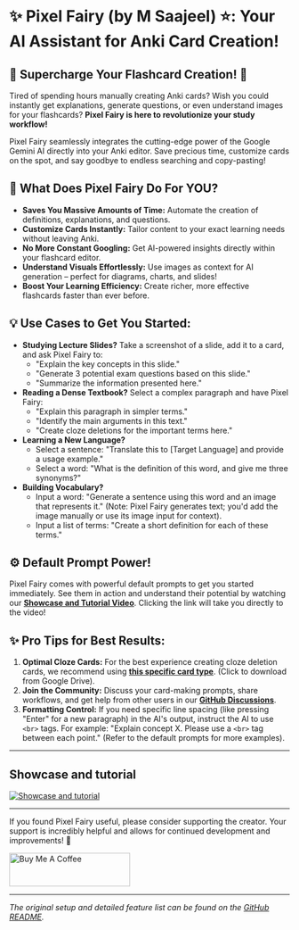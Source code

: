 # ✨ Pixel Fairy (by M Saajeel) ⭐: Your AI Assistant for Anki Card Creation!

## 🚀 Supercharge Your Flashcard Creation! 🚀

Tired of spending hours manually creating Anki cards? Wish you could instantly get explanations, generate questions, or even understand images for your flashcards? **Pixel Fairy is here to revolutionize your study workflow!**

Pixel Fairy seamlessly integrates the cutting-edge power of the Google Gemini AI directly into your Anki editor. Save precious time, customize cards on the spot, and say goodbye to endless searching and copy-pasting!

## 🤔 What Does Pixel Fairy Do For YOU?

* **Saves You Massive Amounts of Time:** Automate the creation of definitions, explanations, and questions.
* **Customize Cards Instantly:** Tailor content to your exact learning needs without leaving Anki.
* **No More Constant Googling:** Get AI-powered insights directly within your flashcard editor.
* **Understand Visuals Effortlessly:** Use images as context for AI generation – perfect for diagrams, charts, and slides!
* **Boost Your Learning Efficiency:** Create richer, more effective flashcards faster than ever before.

## 💡 Use Cases to Get You Started:

* **Studying Lecture Slides?** Take a screenshot of a slide, add it to a card, and ask Pixel Fairy to:
  * "Explain the key concepts in this slide."
  * "Generate 3 potential exam questions based on this slide."
  * "Summarize the information presented here."
* **Reading a Dense Textbook?** Select a complex paragraph and have Pixel Fairy:
  * "Explain this paragraph in simpler terms."
  * "Identify the main arguments in this text."
  * "Create cloze deletions for the important terms here."
* **Learning a New Language?**
  * Select a sentence: "Translate this to [Target Language] and provide a usage example."
  * Select a word: "What is the definition of this word, and give me three synonyms?"
* **Building Vocabulary?**
  * Input a word: "Generate a sentence using this word and an image that represents it." (Note: Pixel Fairy generates text; you'd add the image manually or use its image input for context).
  * Input a list of terms: "Create a short definition for each of these terms."

## ⚙️ Default Prompt Power!

Pixel Fairy comes with powerful default prompts to get you started immediately. See them in action and understand their potential by watching our **[Showcase and Tutorial Video](https://youtu.be/R19qORouQ_4?feature=shared)**. Clicking the link will take you directly to the video!

## ✨ Pro Tips for Best Results:

1. **Optimal Cloze Cards:** For the best experience creating cloze deletion cards, we recommend using **[this specific card type](https://drive.google.com/file/d/1pwso7j7rE1mLouopf4Jl57usPOO3gSvX/view?usp=drive_link)**. (Click to download from Google Drive).
2. **Join the Community:** Discuss your card-making prompts, share workflows, and get help from other users in our **[GitHub Discussions](https://github.com/sajee05/PixelFairy_Anki_addon/discussions)**.
3. **Formatting Control:** If you need specific line spacing (like pressing "Enter" for a new paragraph) in the AI's output, instruct the AI to use `<br>` tags. For example: "Explain concept X. Please use a `<br>` tag between each point." (Refer to the default prompts for more examples).

---

## Showcase and tutorial

<a href="https://youtu.be/R19qORouQ_4?feature=shared" target="_blank">
  <img src="https://i.ibb.co/gZ4Yp2g/Pixel-Fairy-Showcase-Tutorial.png" alt="Showcase and tutorial" style="max-width: 560px;">
</a>

---

If you found Pixel Fairy useful, please consider supporting the creator. Your support is incredibly helpful and allows for continued development and improvements! 💝

<a href="https://www.buymeacoffee.com/he7cules" target="_blank"><img src="https://cdn.buymeacoffee.com/buttons/v2/arial-yellow.png" alt="Buy Me A Coffee" style="height: 60px !important;width: 217px !important;" ></a>

<script type="text/javascript" src="https://cdnjs.buymeacoffee.com/1.0.0/button.prod.min.js" data-name="bmc-button" data-slug="he7cules" data-color="#FFDD00" data-emoji=""  data-font="Arial" data-text="Support the Creator" data-outline-color="#000000" data-font-color="#000000" data-coffee-color="#ffffff" ></script>

---

*The original setup and detailed feature list can be found on the [GitHub README](https://github.com/sajee05/PixelFairy_Anki_addon/blob/main/README.md).*